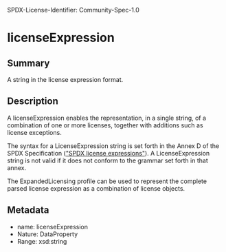 SPDX-License-Identifier: Community-Spec-1.0

# licenseExpression

## Summary

A string in the license expression format.

## Description

A licenseExpression enables the representation, in a single string, of a
combination of one or more licenses, together with additions such as license
exceptions.

The syntax for a LicenseExpression string is set forth in the Annex D
of the SPDX Specification
(["SPDX license expressions"](../../../annexes/SPDX-license-expressions.md)).
A LicenseExpression string is not valid if it does not conform to the grammar
set forth in that annex.

The ExpandedLicensing profile can be used to represent the complete parsed
license expression as a combination of license objects.

## Metadata

- name: licenseExpression
- Nature: DataProperty
- Range: xsd:string
